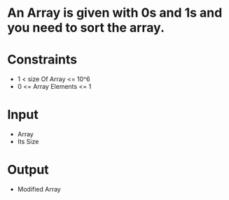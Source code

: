 # An Array is given with 0s and 1s and you need to sort the array.

# Constraints

- 1 < size Of Array <= 10^6
- 0 <= Array Elements <= 1

# Input

- Array
- Its Size

# Output

- Modified Array

